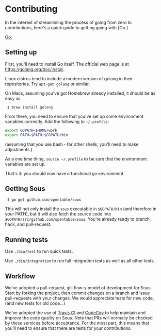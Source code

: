 # Contributing

In the interest of streamlining the process of going from zero to contributions,
here's a quick guide to getting going with [Go.]

[Go.](golang.org)

## Setting up

First, you'll need to install Go itself.
The official web page is at https://golang.org/doc/install.

Linux distros tend to include a modern version of golang in their repositories. Try `apt-get golang` or similar.

On Macs, assuming you've got Homebrew already installed, it should be as easy as

     $ brew install golang

From there, you need to ensure that you've set up some environment variables correctly. Add the following to `~/.profile`:
```bash
export GOPATH=$HOME/work
export PATH=$PATH:$GOPATH/bin
```
(assuming that you use bash - for other shells, you'll need to make adjustments.)

As a one time thing, `source ~/.profile` to be sure that the environment variables are set up.

That's it: you should now have a functional go environment.

## Getting Sous

     $ go get github.com/opentable/sous

This will not only install the `sous` executable in `$GOPATH/bin` (and therefore in your PATH),
but it will also fetch the source code into `$GOPATH/src/github.com/opentable/sous`.
You're already ready to branch, hack, and pull-request.

## Running tests

Use `./bin/test` to run quick tests.

Use `./bin/integration` to run full integration tests as well as all other tests.

## Workflow

We've adopted a pull-request, git-flow-y model of development for Sous.
Start by forking the project, then
commit changes on a branch and issue pull-requests with your changes.
We would appreciate tests for new code,
(and new tests for old code...)

We've adopted the use of [Travis CI](https://travis-ci.org)
and [CodeCov](https://codecov.io)
to help maintain and improve the code quality on Sous.
Note that PRs will normally be checked by these services before acceptance.
For the most part, this means that you'll need to ensure
that there are tests for your contributions.
